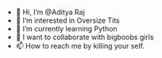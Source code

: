 - 👋 Hi, I’m @Aditya Raj
- 👀 I’m interested in Oversize Tits
- 🌱 I’m currently learning Python
- 💞️ I want to collaborate with bigboobs girls
- 📫 How to reach me by killing your self.

<!---
AdityaRaj631/AdityaRaj631 is a ✨ special ✨ repository because its `README.md` (this file) appears on your GitHub profile.
You can click the Preview link to take a look at your changes.
--->
